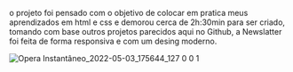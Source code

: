 o projeto foi pensado com o objetivo de colocar em pratica meus aprendizados em html e css e demorou cerca de 2h:30min para ser criado, tomando com base outros projetos parecidos aqui no Github, a Newslatter foi feita de forma responsiva e com um desing moderno.

![Opera Instantâneo_2022-05-03_175644_127 0 0 1](https://user-images.githubusercontent.com/104230562/166564925-32c5cfa0-d86e-40e2-90ec-74401a390cba.png)
